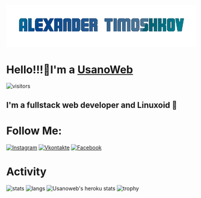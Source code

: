 [![Header](https://github.com/usanoweb/usanoweb/blob/main/assets/AT.gif)](https://usanoweb.github.io)
# Hello!!!👋I'm a [UsanoWeb](https://instagram.com/UsanoWeb/)
![visitors](https://visitor-badge.glitch.me/badge?page_id=usanoweb.usanoweb) 

## I'm a fullstack web developer and Linuxoid 🐧

 # Follow Me:
[![Instagram](https://img.shields.io/badge/-Instagram-090909?style=for-the-badge&logo=instagram&logoColor=B4068E)](https://www.instagram.com/usanoweb/)
[![Vkontakte](https://img.shields.io/badge/-Vkontakte-090909?style=for-the-badge&logo=Vk&logoColor=4F7DB3)](https://vk.com/usanoreal)
[![Facebook](https://img.shields.io/badge/-Facebook-090909?style=for-the-badge&logo=Facebook&logoColor=1195F5)](https://www.facebook.com/usanoweb)

# Activity
![stats](https://github-readme-stats.vercel.app/api?username=usanoweb&show_icons=true&hide_border=true&&count_private=true&include_all_commits=true)
![langs](https://github-readme-stats.vercel.app/api/top-langs/?username=usanoweb&exclude_repo=KNN-Image-Classification&show_icons=true&hide_border=true&layout=compact&langs_count=8)
![Usanoweb's heroku stats](https://github-readme-streak-stats.herokuapp.com/?user=usanoweb)
![trophy](https://github-profile-trophy.vercel.app/?username=usanoweb)
